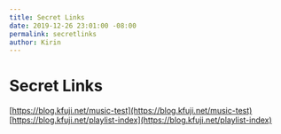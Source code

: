 ```yaml
---
title: Secret Links
date: 2019-12-26 23:01:00 -08:00
permalink: secretlinks
author: Kirin
---
```


# Secret Links

[https://blog.kfuji.net/music-test](https://blog.kfuji.net/music-test)
[https://blog.kfuji.net/playlist-index](https://blog.kfuji.net/playlist-index)